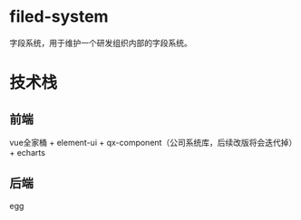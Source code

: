 # filed-system

字段系统，用于维护一个研发组织内部的字段系统。

# 技术栈

## 前端

vue全家桶 + element-ui + qx-component（公司系统库，后续改版将会迭代掉）+ echarts

## 后端

egg


